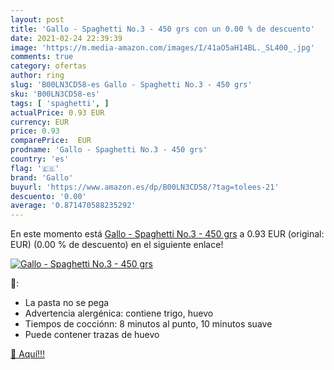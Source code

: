 ```yaml
---
layout: post
title: 'Gallo - Spaghetti No.3 - 450 grs con un 0.00 % de descuento'
date: 2021-02-24 22:39:39
image: 'https://m.media-amazon.com/images/I/41aO5aH14BL._SL400_.jpg'
comments: true
category: ofertas
author: ring
slug: 'B00LN3CD58-es Gallo - Spaghetti No.3 - 450 grs'
sku: 'B00LN3CD58-es'
tags: [ 'spaghetti', ]
actualPrice: 0.93 EUR
currency: EUR
price: 0.93
comparePrice:  EUR
prodname: 'Gallo - Spaghetti No.3 - 450 grs'
country: 'es'
flag: '🇪🇸'
brand: 'Gallo'
buyurl: 'https://www.amazon.es/dp/B00LN3CD58/?tag=tolees-21'
descuento: '0.00'
average: '0.871470588235292'
---
```


En este momento está [Gallo - Spaghetti No.3 - 450 grs](https://www.amazon.es/dp/B00LN3CD58/?tag=tolees-21) a 0.93 EUR (original:  EUR) (0.00 %  de descuento) en el siguiente enlace!

[![Gallo - Spaghetti No.3 - 450 grs](https://m.media-amazon.com/images/I/41aO5aH14BL._SL400_.jpg)](https://www.amazon.es/dp/B00LN3CD58/?tag=tolees-21)

🔎:

- La pasta no se pega
- Advertencia alergénica: contiene trigo, huevo
- Tiempos de cocciónn: 8 minutos al punto, 10 minutos suave
- Puede contener trazas de huevo

[🛒 Aquí!!!](https://www.amazon.es/dp/B00LN3CD58/?tag=tolees-21)

